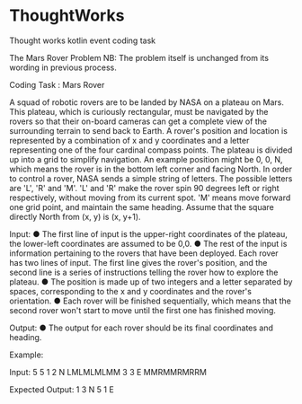 # ThoughtWorks
Thought works kotlin event coding task


The Mars Rover Problem
NB: The problem itself is unchanged from its wording in previous process.

Coding Task : Mars Rover

A squad of robotic rovers are to be landed by NASA on a plateau on Mars. This plateau, which is curiously rectangular, must be navigated by the rovers so that their on-board cameras can get a complete view of the surrounding terrain to send back to Earth.
A rover's position and location is represented by a combination of x and y coordinates and a letter representing one of the four cardinal compass points. The plateau is divided up into a grid to simplify navigation. An example position might be 0, 0, N, which means the rover is in the bottom left corner and facing North.
In order to control a rover, NASA sends a simple string of letters. The possible letters are 'L', 'R' and 'M'. 'L' and 'R' make the rover spin 90 degrees left or right respectively, without moving from its current spot. 'M' means move forward one grid point, and maintain the same heading.
Assume that the square directly North from (x, y) is (x, y+1).

Input:
●      The first line of input is the upper-right coordinates of the plateau, the lower-left coordinates are assumed to be 0,0.
●      The rest of the input is information pertaining to the rovers that have been deployed. Each rover has two lines of input. The first line gives the rover's position, and the second line is a series of instructions telling the rover how to explore the plateau.
●      The position is made up of two integers and a letter separated by spaces, corresponding to the x and y coordinates and the rover's orientation.
●      Each rover will be finished sequentially, which means that the second rover won't start to move until the first one has finished moving.

Output:
●      The output for each rover should be its final coordinates and heading.

Example:

Input:
5 5
1 2 N
LMLMLMLMM
3 3 E
MMRMMRMRRM

Expected Output:
1 3 N
5 1 E
